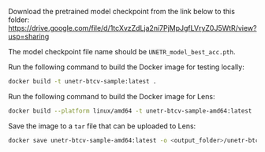 Download the pretrained model checkpoint from the link below to this folder:
https://drive.google.com/file/d/1tcXvzZdLja2ni7PjMpJgfLVryZ0J5WtR/view?usp=sharing

The model checkpoint file name should be `UNETR_model_best_acc.pth`.

Run the following command to build the Docker image for testing locally:
```bash
docker build -t unetr-btcv-sample:latest .
```

Run the following command to build the Docker image for Lens:
```bash
docker build --platform linux/amd64 -t unetr-btcv-sample-amd64:latest .
```

Save the image to a `tar` file that can be uploaded to Lens:
```bash
docker save unetr-btcv-sample-amd64:latest -o <output_folder>/unetr-btcv-sample.amd64.tar
```
